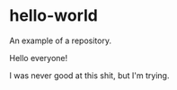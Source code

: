 # hello-world
An example of a repository.


Hello everyone!

I was never good at this shit, but I'm trying.
